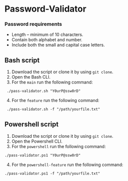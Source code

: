 # Password-Validator
### Password requirements
 - Length – minimum of 10 characters.
 - Contain both alphabet and number.
 - Include both the small and capital case letters.

## Bash script
1. Download the script or clone it by using `git clone`.
2. Open the Bash CLI.
3. For the `main` run the following command:  
```diff
 ./pass-validator.sh "Y0urP@ssw0rD"
```
4. For the `feature` run the following command: 
```diff
 ./pass-validator.sh -f "/path/yourfile.txt"
```

## Powershell script
1. Download the script or clone it by using `git clone`.
2. Open the Powershell CLI.
3. For the `powershell` run the following command:
```diff  
./pass-validator.ps1 "Y0urP@ssw0rD"
```
4. For the `powershell-feature` run the following command:  
```diff 
./pass-validator.ps1 -f "/path/yourfile.txt"
```     
